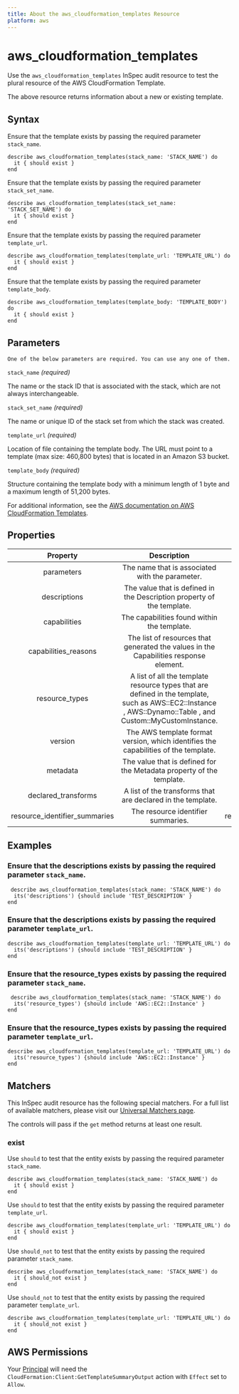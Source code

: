 ```yaml
---
title: About the aws_cloudformation_templates Resource
platform: aws
---
```


# aws_cloudformation_templates

Use the `aws_cloudformation_templates` InSpec audit resource to test the plural resource of the AWS CloudFormation Template.

The above resource returns information about a new or existing template.

## Syntax

Ensure that the template exists by passing the required parameter `stack_name`.

    describe aws_cloudformation_templates(stack_name: 'STACK_NAME') do
      it { should exist }
    end

Ensure that the template exists by passing the required parameter `stack_set_name`.

    describe aws_cloudformation_templates(stack_set_name: 'STACK_SET_NAME') do
      it { should exist }
    end

Ensure that the template exists by passing the required parameter `template_url`.

    describe aws_cloudformation_templates(template_url: 'TEMPLATE_URL') do
      it { should exist }
    end

Ensure that the template exists by passing the required parameter `template_body`.

    describe aws_cloudformation_templates(template_body: 'TEMPLATE_BODY') do
      it { should exist }
    end

## Parameters

`One of the below parameters are required. You can use any one of them.`

`stack_name` _(required)_

The name or the stack ID that is associated with the stack, which are not always interchangeable.

`stack_set_name` _(required)_

The name or unique ID of the stack set from which the stack was created.

`template_url` _(required)_

Location of file containing the template body. The URL must point to a template (max size: 460,800 bytes) that is located in an Amazon S3 bucket.

`template_body` _(required)_

Structure containing the template body with a minimum length of 1 byte and a maximum length of 51,200 bytes.

For additional information, see the [AWS documentation on AWS CloudFormation Templates](https://aws.amazon.com/cloudformation/resources/templates/).

## Properties

| Property                                      | Description                                                                                                                                   | Fields Name                    |
| :-------------------------------------------: | :-------------------------------------------------------------------------------------------------------------------------------------------: | :----------------------------: |
| parameters                    | The name that is associated with the parameter.                                                                                                               | parameters                     |
| descriptions                  | The value that is defined in the Description property of the template.                                                                                        | description                    |
| capabilities                  | The capabilities found within the template.                                                                                                                   | capabilities                   |
| capabilities_reasons          | The list of resources that generated the values in the Capabilities response element.                                                                         | capabilities_reason            |
| resource_types                | A list of all the template resource types that are defined in the template, such as AWS::EC2::Instance , AWS::Dynamo::Table , and Custom::MyCustomInstance.   | resource_types                 |
| version                       | The AWS template format version, which identifies the capabilities of the template.                                                                           | version                        |
| metadata                      | The value that is defined for the Metadata property of the template.                                                                                          | metadata                       |
| declared_transforms           | A list of the transforms that are declared in the template.                                                                                                   | declared_transforms            |
| resource_identifier_summaries | The resource identifier summaries.                                                                                                                            | resource_identifier_summaries  |

## Examples

### Ensure that the descriptions exists by passing the required parameter `stack_name`.

     describe aws_cloudformation_templates(stack_name: 'STACK_NAME') do
      its('descriptions') {should include 'TEST_DESCRIPTION' }
    end

### Ensure that the descriptions exists by passing the required parameter `template_url`.

    describe aws_cloudformation_templates(template_url: 'TEMPLATE_URL') do
      its('descriptions') {should include 'TEST_DESCRIPTION' }
    end

### Ensure that the resource_types exists by passing the required parameter `stack_name`.

     describe aws_cloudformation_templates(stack_name: 'STACK_NAME') do
      its('resource_types') {should include 'AWS::EC2::Instance' }
    end

### Ensure that the resource_types exists by passing the required parameter `template_url`.

    describe aws_cloudformation_templates(template_url: 'TEMPLATE_URL') do
      its('resource_types') {should include 'AWS::EC2::Instance' }
    end

## Matchers

This InSpec audit resource has the following special matchers. For a full list of available matchers, please visit our [Universal Matchers page](https://www.inspec.io/docs/reference/matchers/).

The controls will pass if the `get` method returns at least one result.

### exist

Use `should` to test that the entity exists by passing the required parameter `stack_name`.

    describe aws_cloudformation_templates(stack_name: 'STACK_NAME') do
      it { should exist }
    end

Use `should` to test that the entity exists by passing the required parameter `template_url`.

    describe aws_cloudformation_templates(template_url: 'TEMPLATE_URL') do
      it { should exist }
    end

Use `should_not` to test that the entity exists by passing the required parameter `stack_name`.

    describe aws_cloudformation_templates(stack_name: 'STACK_NAME') do
      it { should_not exist }
    end

Use `should_not` to test that the entity exists by passing the required parameter `template_url`.

    describe aws_cloudformation_templates(template_url: 'TEMPLATE_URL') do
      it { should_not exist }
    end

## AWS Permissions

Your [Principal](https://docs.aws.amazon.com/IAM/latest/UserGuide/intro-structure.html#intro-structure-principal) will need the `CloudFormation:Client:GetTemplateSummaryOutput` action with `Effect` set to `Allow`.